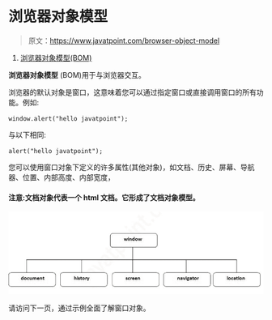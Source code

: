 # 浏览器对象模型

> 原文：<https://www.javatpoint.com/browser-object-model>

1.  [浏览器对象模型(BOM)](#)

**浏览器对象模型** (BOM)用于与浏览器交互。

浏览器的默认对象是窗口，这意味着您可以通过指定窗口或直接调用窗口的所有功能。例如:

```
window.alert("hello javatpoint");

```

与以下相同:

```
alert("hello javatpoint");

```

您可以使用窗口对象下定义的许多属性(其他对象)，如文档、历史、屏幕、导航器、位置、内部高度、内部宽度，

#### 注意:文档对象代表一个 html 文档。它形成了文档对象模型。

![javascript object model](img/91133d7a2f379985a81033a30a3dbd5f.png)

请访问下一页，通过示例全面了解窗口对象。